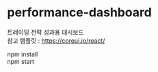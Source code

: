 # performance-dashboard
트레이딩 전략 성과용 대시보드</br>
참고 탬플릿 : https://coreui.io/react/

npm install</br>
npm start
